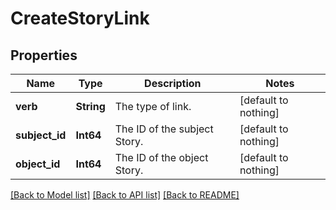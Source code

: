 # CreateStoryLink


## Properties
Name | Type | Description | Notes
------------ | ------------- | ------------- | -------------
**verb** | **String** | The type of link. | [default to nothing]
**subject_id** | **Int64** | The ID of the subject Story. | [default to nothing]
**object_id** | **Int64** | The ID of the object Story. | [default to nothing]


[[Back to Model list]](../README.md#models) [[Back to API list]](../README.md#api-endpoints) [[Back to README]](../README.md)


